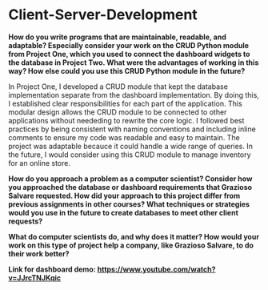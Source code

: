 # Client-Server-Development

**How do you write programs that are maintainable, readable, and adaptable? Especially consider your work on the CRUD Python module from Project One, which you used to connect the dashboard widgets to the database in Project Two. What were the advantages of working in this way? How else could you use this CRUD Python module in the future?**

In Project One, I developed a CRUD module that kept the database implementation separate from the dashboard implementation. By doing this, I established clear responsibilities for each part of the application. This modular design allows the CRUD module to be connected to other applications without neededing to rewrite the core logic. I followed best practices by being consistent with naming conventions and including inline comments to ensure my code was readable and easy to maintain. The project was adaptable becauce it could handle a wide range of queries. In the future, I would consider using this CRUD module to manage inventory for an online store.

**How do you approach a problem as a computer scientist? Consider how you approached the database or dashboard requirements that Grazioso Salvare requested. How did your approach to this project differ from previous assignments in other courses? What techniques or strategies would you use in the future to create databases to meet other client requests?**

**What do computer scientists do, and why does it matter? How would your work on this type of project help a company, like Grazioso Salvare, to do their work better?**


**Link for dashboard demo: https://www.youtube.com/watch?v=JJrcTNJKqic**
